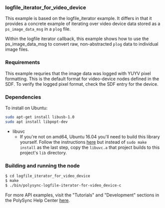 ### logfile_iterator_for_video_device

This example is based on the logfile_iterator example. It differs in that it provides a concrete example of iterating over video device data stored as a `ps_image_data_msg` in a `plog` file.

Within the logfile iterator callback, this example shows how to use the ps_image_data_msg to convert raw, non-abstracted `plog` data to
individual image files.

### Requirements

This example requries that the image data was logged with YUYV pixel formatting. This is the default format for video-device nodes defined in the SDF. To verify the logged pixel format, check the SDF entry for the device.

### Dependencies

To install on Ubuntu:

```bash
sudo apt-get install libusb-1.0
sudo apt install libpopt-dev
```

- libuvc
    - If you're not on amd64, Ubuntu 16.04 you'll need to build this library yourself. Follow the instructions [here](https://github.com/ktossell/libuvc) but instead of `sudo make install` as the last step, copy the `libuvc.a` that project builds to this project's `lib` directory.


### Building and running the node

```bash
$ cd logfile_iterator_for_video_device
$ make
$ ./bin/polysync-logfile-iterator-for-video_device-c
```

For more API examples, visit the "Tutorials" and "Development" sections in the PolySync Help Center [here](http://docs.polysync.io/articles/).
